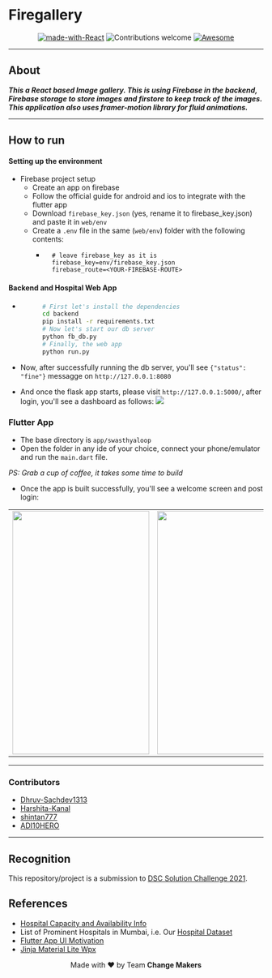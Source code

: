 # Firegallery

<center>

[![made-with-React](https://img.shields.io/badge/Made%20with-ReactJS-blue)](https://www.python.org/)
![Contributions welcome](https://img.shields.io/badge/contributions-welcome-orange.svg)
[![Awesome](https://cdn.rawgit.com/sindresorhus/awesome/d7305f38d29fed78fa85652e3a63e154dd8e8829/media/badge.svg)](https://github.com/sindresorhus/awesome#readme)

</center>

<hr>

## About

*__This a React based Image gallery. This is using Firebase in the backend, Firebase storage to store images and firstore to keep track of the images. This application also uses framer-motion library for fluid animations.__*


<hr>

## How to run

#### Setting up the environment

- Firebase project setup
    - Create an app on firebase
    - Follow the official guide for android and ios to integrate with the flutter app
    - Download `firebase_key.json` (yes, rename it to firebase_key.json) and paste it in `web/env`
    - Create a `.env` file in the same (`web/env`) folder with the following contents:
        - ```
            # leave firebase_key as it is
            firebase_key=env/firebase_key.json
            firebase_route=<YOUR-FIREBASE-ROUTE>
            ```

#### Backend and Hospital Web App

- ```sh 
        # First let's install the dependencies
        cd backend
        pip install -r requirements.txt
        # Now let's start our db server
        python fb_db.py
        # Finally, the web app
        python run.py
    ```

- Now, after successfully running the db server, you'll see `{"status": "fine"}` messagge on `http://127.0.0.1:8080`

- And once the flask app starts, please visit `http://127.0.0.1:5000/`, after login, you'll see a dashboard as follows:
    <img src='static/web_app.png'>


### Flutter App

- The base directory is `app/swasthyaloop`
- Open the folder in any ide of your choice, connect your phone/emulator and run the `main.dart` file.

*PS: Grab a cup of coffee, it takes some time to build*

- Once the app is built successfully, you'll see a welcome screen and post login:
<p  align = "center">
 <table>
   <tr>
    <td><img src="static/app_screen_1.jpg" width=270 height=480></td>
    <td><img src="static/app_screen_2.jpg" width=270 height=480></td>
    <td><img src="static/app_screen_3.jpg" width=270 height=480></td>
  </tr>
</table>
</p>

<hr>

### Contributors
- [Dhruv-Sachdev1313](https://github.com/Dhruv-Sachdev1313)
- [Harshita-Kanal](https://github.com/Harshita-Kanal)
- [shintan777](https://github.com/shintan777/)
-  [ADI10HERO](https://github.com/adi10hero/)

<hr>

## Recognition
This repository/project is a submission to [DSC Solution Challenge 2021](https://developers.google.com/community/dsc-solution-challenge).

## References
- [Hospital Capacity and Availability Info](https://arogya.maharashtra.gov.in/pdf/Cat%20I%20Facility%2020%20March%202021.pdf) 
- List of Prominent Hospitals in Mumbai, i.e. Our [Hospital Dataset](https://arogya.maharashtra.gov.in/1166/List-of-Prominent-Hospitals-in-Mumbai?format=print)
- [Flutter App UI Motivation](https://github.com/mlayah/healthapp_ui)
- [Jinja Material Lite Wpx](https://appseed.us/jinja-template/jinja-template-material-lite)

<center>
<footer>
Made with ❤️ by Team <strong>Change Makers</strong>
</footer>
</center>